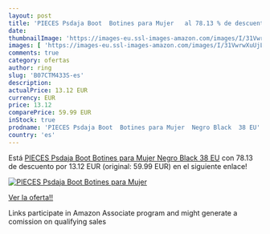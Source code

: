 ```yaml
---
layout: post
title: 'PIECES Psdaja Boot  Botines para Mujer   al 78.13 % de descuento'
date: 
thumbnailImage: 'https://images-eu.ssl-images-amazon.com/images/I/31VwrwXuUjL._SL200_.jpg'
images: [ 'https://images-eu.ssl-images-amazon.com/images/I/31VwrwXuUjL._SL200_.jpg' ]
comments: true
category: ofertas
author: ring
slug: 'B07CTM433S-es'
description:
actualPrice: 13.12 EUR
currency: EUR
price: 13.12
comparePrice: 59.99 EUR
inStock: true
prodname: 'PIECES Psdaja Boot  Botines para Mujer  Negro Black  38 EU'
country: 'es'
---
```


Está [PIECES Psdaja Boot  Botines para Mujer  Negro Black  38 EU](https://www.amazon.es/dp/B07CTM433S/?tag=tolees-21) con 78.13 de descuento por 13.12 EUR (original: 59.99 EUR) en el siguiente enlace!

[![PIECES Psdaja Boot  Botines para Mujer  ](https://images-eu.ssl-images-amazon.com/images/I/31VwrwXuUjL._SL200_.jpg)](https://www.amazon.es/dp/B07CTM433S/?tag=tolees-21)

[Ver la oferta!!](https://www.amazon.es/dp/B07CTM433S/?tag=tolees-21)

Links participate in Amazon Associate program and might generate a comission on qualifying sales


